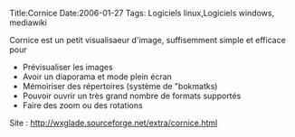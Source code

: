Title:Cornice
Date:2006-01-27
Tags: Logiciels linux,Logiciels windows,  mediawiki

Cornice est un petit visualisaeur d'image, suffisemment simple et
efficace pour

-   Prévisualiser les images
-   Avoir un diaporama et mode plein écran
-   Mémoiriser des répertoires (système de "bokmatks)
-   Pouvoir ouvrir un très grand nombre de formats supportés
-   Faire des zoom ou des rotations

Site : <http://wxglade.sourceforge.net/extra/cornice.html>

